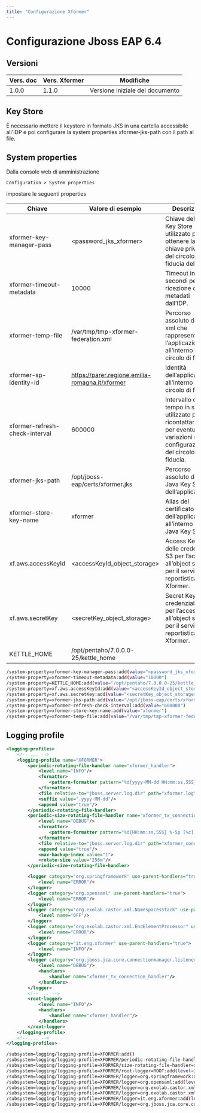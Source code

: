 ```yaml
---
title: "Configurazione Xformer"
---
```


# Configurazione Jboss EAP 6.4

## Versioni 

| Vers. doc | Vers. Xformer  | Modifiche  |
| -------- | ---------- | ---------- |
| 1.0.0    | 1.1.0 | Versione iniziale del documento  |

## Key Store 

È necessario mettere il keystore in formato JKS in una cartella accessibile all'IDP e poi configurare la system properties xformer-jks-path con il path al file.

## System properties

Dalla console web di amministrazione 

`Configuration > System properties`

impostare le seguenti properties

Chiave | Valore di esempio | Descrizione
--- | --- | ---
xformer-key-manager-pass | <password_jks_xformer> | Chiave del Java Key Store utilizzato per ottenere la chiave privata del circolo di fiducia dell’IDP.
xformer-timeout-metadata | 10000 | Timeout in secondi per la ricezione dei metadati dall’IDP.
xformer-temp-file | /var/tmp/tmp-xformer-federation.xml | Percorso assoluto del file xml che rappresenta l’applicazione all’interno del circolo di fiducia.
xformer-sp-identity-id | https://parer.regione.emilia-romagna.it/xformer | Identità dell’applicazione all’interno del circolo di fiducia.
xformer-refresh-check-interval | 600000 | Intervallo di tempo in secondi utilizzato per ricontattare l’IDP per eventuali variazioni sulla configurazione del circolo di fiducia.
xformer-jks-path | /opt/jboss-eap/certs/xformer.jks | Percorso assoluto del Java Key Store dell’applicazione.
xformer-store-key-name | xformer | Alias del certificato dell’applicazione all’interno del Java Key Store.
xf.aws.accessKeyId | <accessKeyId_object_storage> | Access Key id delle credenziali S3 per l’accesso all’object storage per il servizio di reportistica di Xformer.
xf.aws.secretKey | <secretKey_object_storage> | Secret Key delle credenziali S3 per l’accesso all’object storage per il servizio di reportistica di Xformer.
KETTLE_HOME | /opt/pentaho/7.0.0.0-25/kettle_home

```bash
/system-property=xformer-key-manager-pass:add(value="<password_jks_xformer>")
/system-property=xformer-timeout-metadata:add(value="10000")
/system-property=KETTLE_HOME:add(value="/opt/pentaho/7.0.0.0-25/kettle_home")
/system-property=xf.aws.accessKeyId:add(value="<accessKeyId_object_storage>")
/system-property=xf.aws.secretKey:add(value="<secretKey_object_storage>")
/system-property=xformer-jks-path:add(value="/opt/jboss-eap/certs/xformer.jks")
/system-property=xformer-refresh-check-interval:add(value="600000")
/system-property=xformer-store-key-name:add(value="xformer")
/system-property=xformer-temp-file:add(value="/var/tmp/tmp-xformer-federation.xml")
```

## Logging profile

```xml
<logging-profiles>
    <!-- ... -->
    <logging-profile name="XFORMER">
        <periodic-rotating-file-handler name="xformer_handler">
            <level name="INFO"/>
            <formatter>
                <pattern-formatter pattern="%d{yyyy-MM-dd HH:mm:ss,SSS} %-5p [%c] (%t) %s%E%n"/>
            </formatter>
            <file relative-to="jboss.server.log.dir" path="xformer.log"/>
            <suffix value=".yyyy-MM-dd"/>
            <append value="true"/>
        </periodic-rotating-file-handler>
        <periodic-size-rotating-file-handler name="xformer_tx_connection_handler" autoflush="true">
            <level name="DEBUG"/>
            <formatter>
                <pattern-formatter pattern="%d{HH:mm:ss,SSS} %-5p [%c] (%t) %s%E%n"/>
            </formatter>
            <file relative-to="jboss.server.log.dir" path="xformer_conn_handler.log"/>
            <append value="true"/>
            <max-backup-index value="1">
            <rotate-size value="256m"/>
        </periodic-size-rotating-file-handler>

        <logger category="org.springframework" use-parent-handlers="true">
            <level name="ERROR"/>
        </logger>
        <logger category="org.opensaml" use-parent-handlers="true">
            <level name="ERROR"/>
        </logger>
        <logger category="org.exolab.castor.xml.NamespacesStack" use-parent-handlers="true">
            <level name="OFF"/>
        </logger>
        <logger category="org.exolab.castor.xml.EndElementProcessor" use-parent-handlers="true">
            <level name="ERROR"/>
        </logger>
        <logger category="it.eng.xformer" use-parent-handlers="true">
            <level name="INFO"/>
        </logger>
        <logger category="org.jboss.jca.core.connectionmanager.listener.TxConnectionListener" use-parent-handlers="true">
            <level name="DEBUG"/>
            <handlers>
                <handler name="xformer_tx_connection_handler"/>
            </handlers>
        </logger>
        <!-- ... -->
        <root-logger>
            <level name="INFO"/>
            <handlers>
                <handler name="xformer_handler"/>
            </handlers>
        </root-logger>
    </logging-profile>
    <!-- ... -->
</logging-profiles>
```

```bash
/subsystem=logging/logging-profile=XFORMER:add()
/subsystem=logging/logging-profile=XFORMER/periodic-rotating-file-handler=xformer_handler:add(level=INFO,formatter="%d{yyyy-MM-dd HH:mm:ss,SSS} %-5p [%c] (%t) %s%E%n",file={path="xformer.log",relative-to="jboss.server.log.dir"},suffix=".yyyy-MM-dd",append=true)
/subsystem=logging/logging-profile=XFORMER/size-rotating-file-handler=xformer_tx_connection_handler:add(level=DEBUG,formatter="%d{yyyy-MM-dd HH:mm:ss,SSS} %-5p [%c] (%t) %s%E%n",file={path="xformer_conn_handler.log",relative-to="jboss.server.log.dir"},append=true,max-backup-index=1,rotate-size="256m")
/subsystem=logging/logging-profile=XFORMER/root-logger=ROOT:add(level=INFO,handlers=[xformer_handler])
/subsystem=logging/logging-profile=XFORMER/logger=org.springframework:add(level=ERROR,use-parent-handlers=true)
/subsystem=logging/logging-profile=XFORMER/logger=org.opensaml:add(level=ERROR,use-parent-handlers=true)
/subsystem=logging/logging-profile=XFORMER/logger=org.exolab.castor.xml.NamespacesStack:add(level=OFF,use-parent-handlers=true)
/subsystem=logging/logging-profile=XFORMER/logger=org.exolab.castor.xml.EndElementProcessor:add(level=ERROR,use-parent-handlers=true)
/subsystem=logging/logging-profile=XFORMER/logger=it.eng.xformer:add(level=INFO,use-parent-handlers=true)
/subsystem=logging/logging-profile=XFORMER/logger=org.jboss.jca.core.connectionmanager.listener.TxConnectionListener:add(level=DEBUG,handlers=[xformer_tx_connection_handler])
```
